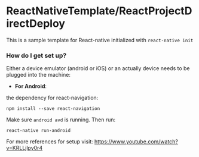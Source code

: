 # ReactNativeTemplate/ReactProjectDirectDeploy

This is a sample template for React-native initialized with `react-native init`

### How do I get set up?

Either a device emulator (android or iOS) or an actually device needs to be plugged into the machine:

* **For Android**:

the dependency for react-navigation:

  `npm install --save react-navigation`

Make sure `android avd` is running.
Then run:

  `react-native run-android`

For more references for setup visit: https://www.youtube.com/watch?v=KRLLjlpy0r4
